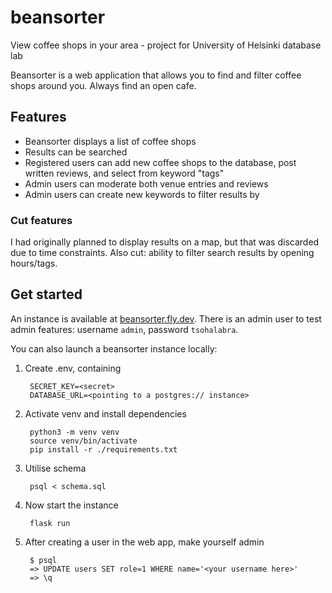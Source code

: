 # beansorter
View coffee shops in your area - project for University of Helsinki database lab

Beansorter is a web application that allows you to find and filter coffee shops around you. Always find an open cafe.

## Features

- Beansorter displays a list of coffee shops
- Results can be searched
- Registered users can add new coffee shops to the database, post written reviews, and select from keyword "tags"
- Admin users can moderate both venue entries and reviews
- Admin users can create new keywords to filter results by

### Cut features
I had originally planned to display results on a map, but that was discarded due to time constraints. Also cut: ability to filter search results by opening hours/tags.

## Get started

An instance is available at [beansorter.fly.dev](https://beansorter.fly.dev). There is an admin user to test admin features: username ````admin````, password ````tsohalabra````.

You can also launch a beansorter instance locally:

1. Create .env, containing
    
        SECRET_KEY=<secret>
        DATABASE_URL=<pointing to a postgres:// instance>

2. Activate venv and install dependencies

        python3 -m venv venv
        source venv/bin/activate
        pip install -r ./requirements.txt

3. Utilise schema

        psql < schema.sql

4. Now start the instance

        flask run

5. After creating a user in the web app, make yourself admin

        $ psql
        => UPDATE users SET role=1 WHERE name='<your username here>'
        => \q
